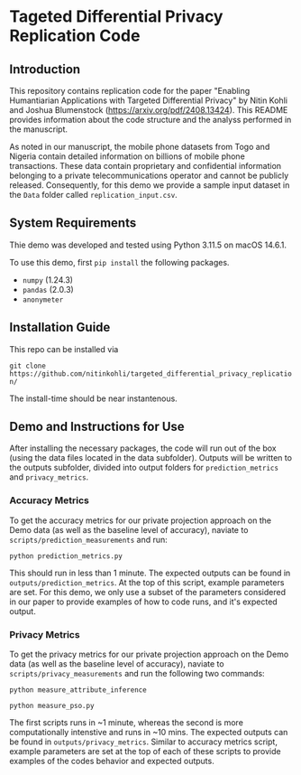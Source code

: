 # Tageted Differential Privacy Replication Code

## Introduction

This repository contains replication code for the paper "Enabling Humantiarian Applications with Targeted Differential Privacy" by Nitin Kohli and Joshua Blumenstock (https://arxiv.org/pdf/2408.13424). This README provides information about the code structure and the analyss performed in the manuscript.

As noted in our manuscript, the mobile phone datasets from Togo and Nigeria contain detailed information on billions of mobile phone transactions. These data contain proprietary and confidential information belonging to a private telecommunications operator and cannot be publicly released. Consequently, for this demo we provide a sample input dataset in the `Data` folder called `replication_input.csv`.

## System Requirements

Thie demo was developed and tested using Python 3.11.5 on macOS 14.6.1. 

To use this demo, first `pip install` the following packages.

- `numpy` (1.24.3)
- `pandas` (2.0.3)
- `anonymeter`

<!-- Next, install the following from github. We use this as a point-of-comparison for the accuracy that existing privacy-enhancing technologies can offer. -->
<!-- - `mondrian` via https://github.com/Andrew0133/Mondrian-k-anonimity -->

## Installation Guide

This repo can be installed via 

`git clone https://github.com/nitinkohli/targeted_differential_privacy_replication/` 

The install-time should be near instantenous.

## Demo and Instructions for Use

After installing the necessary packages, the code will run out of the box (using the data files located in the data subfolder). Outputs will be written to the outputs subfolder, divided into output folders for `prediction_metrics` and `privacy_metrics`. 

### Accuracy Metrics

To get the accuracy metrics for our private projection approach on the Demo data (as well as the baseline level of accuracy), naviate to `scripts/prediction_measurements` and run:

`python prediction_metrics.py`

This should run in less than 1 minute. The expected outputs can be found in `outputs/prediction_metrics`. At the top of this script, example parameters are set. For this demo, we only use a subset of the parameters considered in our paper to provide examples of how to code runs, and it's expected output.

### Privacy Metrics

To get the privacy metrics for our private projection approach on the Demo data (as well as the baseline level of accuracy), naviate to `scripts/privacy_measurements` and run the following two commands:

`python measure_attribute_inference`

`python measure_pso.py`

The first scripts runs in ~1 minute, whereas the second is more computationally intenstive and runs in ~10 mins. The expected outputs can be found in `outputs/privacy_metrics`. Similar to accuracy metrics script, example parameters are set at the top of each of these scripts to provide examples of the codes behavior and expected outputs.



